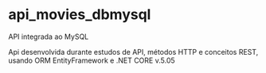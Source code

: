 # api_movies_dbmysql
API integrada ao MySQL 

Api desenvolvida durante estudos de API, métodos HTTP e conceitos REST, usando ORM EntityFramework e .NET CORE v.5.05
